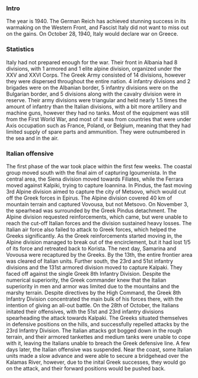 ### Intro

The year is 1940. The German Reich has achieved stunning success in its warmaking on the Western Front, and Fascist Italy did not want to miss out on the gains. On October 28, 1940, Italy would declare war on Greece.

### Statistics

Italy had not prepared enough for the war. Their front in Albania had 8 divisions, with 1 armored and 1 elite alpine division, organized under the XXV and XXVI Corps. The Greek Army consisted of 14 divisions, however they were dispersed throughout the entire nation. 4 infantry divisions and 2 brigades were on the Albanian border, 5 infantry divisions were on the Bulgarian border, and 5 divisions along with the cavalry division were in reserve. Their army divisions were triangular and held nearly 1.5 times the amount of infantry than the Italian divisions, with a bit more artillery and machine guns, however they had no tanks. Most of the equipment was still from the First World War, and most of it was from countries that were under Axis occupation such as France, Poland, or Belgium, meaning that they had limited supply of spare parts and ammunition. They were outnumbered in the sea and in the air.

### Italian offensive

The first phase of the war took place within the first few weeks. The coastal group moved south with the final aim of capturing Igoumenista. In the central area, the Siena division moved towards Filiates, while the Ferrara moved against Kalpiki, trying to capture Ioannina. In Pindus, the fast moving 3rd Alpine division aimed to capture the city of Metsovo, which would cut off the Greek forces in Epirus. The Alpine division covered 40 km of mountain terrain and captured Vovousa, but not Metsovo. On November 3, the spearhead was surrounded by the Greek Pindus detachment. The Alpine division requested reinforcements, which came, but were unable to reach the cut-off Italian forces and the division sustained heavy losses. The Italian air force also failed to attack to Greek forces, which helped the Greeks significantly. As the Greek reinforcements started moving in, the Alpine division managed to break out of the encirclement, but it had lost 1/5 of its force and retreated back to Korista. The next day, Samarina and Vovousa were recaptured by the Greeks. By the 13th, the entire frontier area was cleared of Italian units.
Further south, the 23rd and 51st infantry divisions and the 131st armored division moved to capture Kalpaki. They faced off against the single Greek 8th Infantry Division. Despite the numerical superiority, the Greek commander knew that the Italian superiority in men and armor was limited due to the mountains and the marshy terrain. Despite directives by the High Command, the Greek 8th Infantry Division concentrated the main bulk of his forces there, with the intention of giving an all-out battle. On the 28th of October, the Italians initated their offensives, with the 51st and 23rd infantry divisions spearheading the attack towards Kalpaki. The Greeks situated themselves in defensive positions on the hills, and successfully repelled attacks by the 23rd Infantry Division. The Italian attacks got bogged down in the rough terrain, and their armored tankettes and medium tanks were unable to cope with it, leaving the Italians unable to breach the Greek defensive line. A few days later, the Italian offensive was suspended. Near the coast, some Italian units made a slow advance and were able to secure a bridgehead over the Kalamas River, however, due to the inital Greek successes, they would go on the attack, and their forward positions would be pushed back.
